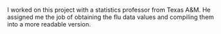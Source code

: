 I worked on this project with a statistics professor from Texas A&M. He assigned me the job of obtaining the flu data values and compiling them into a more readable version.
